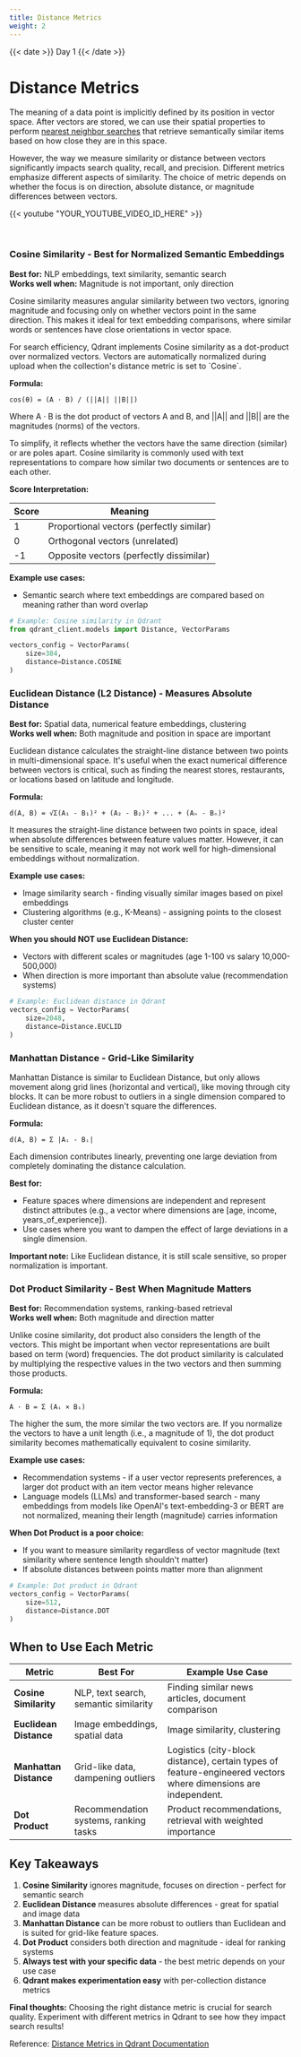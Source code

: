 ```yaml
---
title: Distance Metrics
weight: 2
---
```


{{< date >}} Day 1 {{< /date >}}

# Distance Metrics

The meaning of a data point is implicitly defined by its position in vector space. After vectors are stored, we can use their spatial properties to perform [nearest neighbor searches](/documentation/concepts/search/) that retrieve semantically similar items based on how close they are in this space.

However, the way we measure similarity or distance between vectors significantly impacts search quality, recall, and precision. Different metrics emphasize different aspects of similarity. The choice of metric depends on whether the focus is on direction, absolute distance, or magnitude differences between vectors.

{{< youtube "YOUR_YOUTUBE_VIDEO_ID_HERE" >}}

<br/>

### Cosine Similarity - Best for Normalized Semantic Embeddings

**Best for:** NLP embeddings, text similarity, semantic search  
**Works well when:** Magnitude is not important, only direction

Cosine similarity measures angular similarity between two vectors, ignoring magnitude and focusing only on whether vectors point in the same direction. This makes it ideal for text embedding comparisons, where similar words or sentences have close orientations in vector space.

<aside role="status">For search efficiency, Qdrant implements Cosine similarity as a dot-product over normalized vectors. Vectors are automatically normalized during upload when the collection's distance metric is set to `Cosine`.</aside>

**Formula:**
```
cos(θ) = (A · B) / (||A|| ||B||)
```

Where A · B is the dot product of vectors A and B, and ||A|| and ||B|| are the magnitudes (norms) of the vectors.

To simplify, it reflects whether the vectors have the same direction (similar) or are poles apart. Cosine similarity is commonly used with text representations to compare how similar two documents or sentences are to each other.


**Score Interpretation:**

| Score | Meaning |
|-------|---------|
| 1 | Proportional vectors (perfectly similar) |
| 0 | Orthogonal vectors (unrelated) |
| -1 | Opposite vectors (perfectly dissimilar) |

**Example use cases:**
- Semantic search where text embeddings are compared based on meaning rather than word overlap

```python
# Example: Cosine similarity in Qdrant
from qdrant_client.models import Distance, VectorParams

vectors_config = VectorParams(
    size=384,
    distance=Distance.COSINE
)
```

### Euclidean Distance (L2 Distance) - Measures Absolute Distance

**Best for:** Spatial data, numerical feature embeddings, clustering  
**Works well when:** Both magnitude and position in space are important

Euclidean distance calculates the straight-line distance between two points in multi-dimensional space. It's useful when the exact numerical difference between vectors is critical, such as finding the nearest stores, restaurants, or locations based on latitude and longitude.

**Formula:**
```
d(A, B) = √Σ(A₁ - B₁)² + (A₂ - B₂)² + ... + (Aₙ - Bₙ)²
```

It measures the straight-line distance between two points in space, ideal when absolute differences between feature values matter. However, it can be sensitive to scale, meaning it may not work well for high-dimensional embeddings without normalization.

**Example use cases:**
- Image similarity search - finding visually similar images based on pixel embeddings
- Clustering algorithms (e.g., K-Means) - assigning points to the closest cluster center

**When you should NOT use Euclidean Distance:**
- Vectors with different scales or magnitudes (age 1-100 vs salary 10,000-500,000)
- When direction is more important than absolute value (recommendation systems)

```python
# Example: Euclidean distance in Qdrant
vectors_config = VectorParams(
    size=2048,
    distance=Distance.EUCLID
)
```

### Manhattan Distance - Grid-Like Similarity

Manhattan Distance is similar to Euclidean Distance, but only allows movement along grid lines (horizontal and vertical), like moving through city blocks. It can be more robust to outliers in a single dimension compared to Euclidean distance, as it doesn't square the differences.


**Formula:**
```
d(A, B) = Σ |Aᵢ - Bᵢ|
```

Each dimension contributes linearly, preventing one large deviation from completely dominating the distance calculation.

**Best for:**
- Feature spaces where dimensions are independent and represent distinct attributes (e.g., a vector where dimensions are [age, income, years_of_experience]).
- Use cases where you want to dampen the effect of large deviations in a single dimension.


**Important note:** Like Euclidean distance, it is still scale sensitive, so proper normalization is important.

### Dot Product Similarity - Best When Magnitude Matters

**Best for:** Recommendation systems, ranking-based retrieval  
**Works well when:** Both magnitude and direction matter

Unlike cosine similarity, dot product also considers the length of the vectors. This might be important when vector representations are built based on term (word) frequencies. The dot product similarity is calculated by multiplying the respective values in the two vectors and then summing those products.

**Formula:**
```
A · B = Σ (Aᵢ × Bᵢ)
```

The higher the sum, the more similar the two vectors are. If you normalize the vectors to have a unit length (i.e., a magnitude of 1), the dot product similarity becomes mathematically equivalent to cosine similarity.

**Example use cases:**
- Recommendation systems - if a user vector represents preferences, a larger dot product with an item vector means higher relevance
- Language models (LLMs) and transformer-based search - many embeddings from models like OpenAI's text-embedding-3 or BERT are not normalized, meaning their length (magnitude) carries information

**When Dot Product is a poor choice:**
- If you want to measure similarity regardless of vector magnitude (text similarity where sentence length shouldn't matter)
- If absolute distances between points matter more than alignment

```python
# Example: Dot product in Qdrant
vectors_config = VectorParams(
    size=512,
    distance=Distance.DOT
)
```

## When to Use Each Metric

| Metric | Best For | Example Use Case |
|--------|----------|------------------|
| **Cosine Similarity** | NLP, text search, semantic similarity | Finding similar news articles, document comparison |
| **Euclidean Distance** | Image embeddings, spatial data | Image similarity, clustering |
| **Manhattan Distance** | Grid-like data, dampening outliers | Logistics (city-block distance), certain types of feature-engineered vectors where dimensions are independent. |
| **Dot Product** | Recommendation systems, ranking tasks | Product recommendations, retrieval with weighted importance |

## Key Takeaways

1. **Cosine Similarity** ignores magnitude, focuses on direction - perfect for semantic search
2. **Euclidean Distance** measures absolute differences - great for spatial and image data  
3. **Manhattan Distance** can be more robust to outliers than Euclidean and is suited for grid-like feature spaces.
4. **Dot Product** considers both direction and magnitude - ideal for ranking systems
5. **Always test with your specific data** - the best metric depends on your use case
6. **Qdrant makes experimentation easy** with per-collection distance metrics

**Final thoughts:** Choosing the right distance metric is crucial for search quality. Experiment with different metrics in Qdrant to see how they impact search results!

Reference: [Distance Metrics in Qdrant Documentation](https://qdrant.tech/documentation/concepts/search/#metrics) 